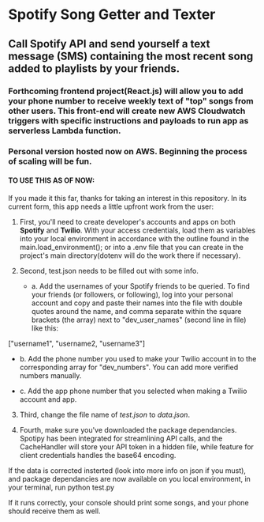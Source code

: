 # Spotify Song Getter and Texter

## Call Spotify API and send yourself a text message (SMS) containing the most recent song added to playlists by your friends. 

### Forthcoming frontend project(React.js) will allow you to add your phone number to receive weekly text of "top" songs from other users. This front-end will create new AWS Cloudwatch triggers with specific instructions and payloads to run app as serverless Lambda function. 

### Personal version hosted now on AWS. Beginning the process of scaling will be fun.

#### TO USE THIS AS OF NOW:

If you made it this far, thanks for taking an interest in this repository. In its current form, this app needs a little upfront work from the user:

1. First, you'll need to create developer's accounts and apps on both **Spotify** and **Twilio**. With your access credentials, load them as variables into your local environment in accordance with the outline found in the main.load_environment(); or into a .env file that you can create in the project's main directory(dotenv will do the work there if necessary).

2. Second, test.json needs to be filled out with some info. 

    * a. Add the usernames of your Spotify friends to be queried. To find your friends (or followers, or following), log into your personal account and copy and paste their names into the file with double quotes around the name, and comma separate within the square brackets (the array) next to "dev_user_names" (second line in file) like this:

  ["username1", "username2, "username3"]

   * b. Add the phone number you used to make your Twilio account in to the corresponding array for "dev_numbers". You can add more verified numbers manually. 
  
   * c. Add the app phone number that you selected when making a Twilio account and app.

3. Third, change the file name of *test.json* to *data.json*.

4. Fourth, make sure you've downloaded the package dependancies. Spotipy has been integrated for streamlining API calls, and the CacheHandler will store your API token in a hidden file, while feature for client credentials handles the base64 encoding.

If the data is corrected insterted (look into more info on json if you must), and package dependancies are now available on you local environment, in your terminal, run python test.py

If it runs correctly, your console should print some songs, and your phone should receive them as well. 

